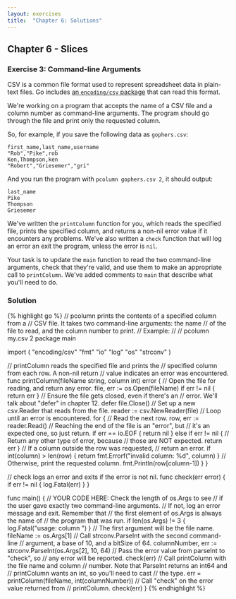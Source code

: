 ```yaml
---
layout: exercises
title:  "Chapter 6: Solutions"
---
```


## Chapter 6 - Slices

### Exercise 3: Command-line Arguments

CSV is a common file format used to represent spreadsheet data in plain-text files. Go includes [an `encoding/csv` package](https://golang.org/pkg/encoding/csv/) that can read this format.

We're working on a program that accepts the name of a CSV file and a column number as command-line arguments. The program should go through the file and print only the requested column.

So, for example, if you save the following data as `gophers.csv`:

``` text
first_name,last_name,username
"Rob","Pike",rob
Ken,Thompson,ken
"Robert","Griesemer","gri"
```

And you run the program with `pcolumn gophers.csv 2`, it should output:

``` text
last_name
Pike
Thompson
Griesemer
```

We've written the `printColumn` function for you, which reads the specified file, prints the specified column, and returns a non-nil error value if it encounters any problems. We've also written a `check` function that will log an error an exit the program, unless the error is `nil`.

Your task is to update the `main` function to read the two command-line arguments, check that they're valid, and use them to make an appropriate call to `printColumn`. We've added comments to `main` that describe what you'll need to do.

### Solution

{% highlight go %}
// pcolumn prints the contents of a specified column from a
// CSV file. It takes two command-line arguments: the name
// of the file to read, and the column number to print.
// Example:
//
// pcolumn my.csv 2
package main

import (
	"encoding/csv"
	"fmt"
	"io"
	"log"
	"os"
	"strconv"
)

// printColumn reads the specified file and prints the
// specified column from each row. A non-nil return
// value indicates an error was encountered.
func printColumn(fileName string, column int) error {
	// Open the file for reading, and return any error.
	file, err := os.Open(fileName)
	if err != nil {
		return err
	}
	// Ensure the file gets closed, even if there's an
	// error. We'll talk about "defer" in chapter 12.
	defer file.Close()
	// Set up a new csv.Reader that reads from the file.
	reader := csv.NewReader(file)
	// Loop until an error is encountered.
	for {
		// Read the next row.
		row, err := reader.Read()
		// Reaching the end of the file is an "error", but
		// it's an expected one, so just return.
		if err == io.EOF {
			return nil
		} else if err != nil {
			// Return any other type of error, because
			// those are NOT expected.
			return err
		}
		// If a column outside the row was requested,
		// return an error.
		if int(column) > len(row) {
			return fmt.Errorf("invalid column: %d", column)
		}
		// Otherwise, print the requested column.
		fmt.Println(row[column-1])
	}
}

// check logs an error and exits if the error is not nil.
func check(err error) {
	if err != nil {
		log.Fatal(err)
	}
}

func main() {
	// YOUR CODE HERE: Check the length of os.Args to see
	// if the user gave exactly two command-line arguments.
	// If not, log an error message and exit. Remember that
	// the first element of os.Args is always the name of
	// the program that was run.
	if len(os.Args) != 3 {
		log.Fatal("usage: column <file name> <column number>")
	}
	// The first argument will be the file name.
	fileName := os.Args[1]
	// Call strconv.ParseInt with the second command-line
	// argument, a base of 10, and a bitSize of 64.
	columnNumber, err := strconv.ParseInt(os.Args[2], 10, 64)
	// Pass the error value from parseInt to "check", so
	// any error will be reported.
	check(err)
	// Call printColumn with the file name and column
	// number. Note that ParseInt returns an int64 and
	// printColumn wants an int, so you'll need to cast
	// the type.
	err = printColumn(fileName, int(columnNumber))
	// Call "check" on the error value returned from
	// printColumn.
	check(err)
}
{% endhighlight %}
